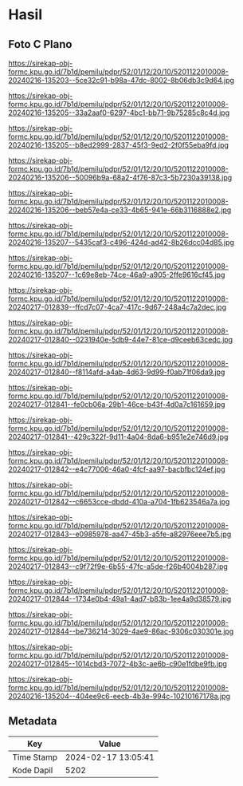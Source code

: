 # Hasil

## Foto C Plano

https://sirekap-obj-formc.kpu.go.id/7b1d/pemilu/pdpr/52/01/12/20/10/5201122010008-20240216-135203--5ce32c91-b98a-47dc-8002-8b06db3c9d64.jpg

https://sirekap-obj-formc.kpu.go.id/7b1d/pemilu/pdpr/52/01/12/20/10/5201122010008-20240216-135205--33a2aaf0-6297-4bc1-bb71-9b75285c8c4d.jpg

https://sirekap-obj-formc.kpu.go.id/7b1d/pemilu/pdpr/52/01/12/20/10/5201122010008-20240216-135205--b8ed2999-2837-45f3-9ed2-2f0f55eba9fd.jpg

https://sirekap-obj-formc.kpu.go.id/7b1d/pemilu/pdpr/52/01/12/20/10/5201122010008-20240216-135206--50096b9a-68a2-4f76-87c3-5b7230a39138.jpg

https://sirekap-obj-formc.kpu.go.id/7b1d/pemilu/pdpr/52/01/12/20/10/5201122010008-20240216-135206--beb57e4a-ce33-4b65-941e-66b3116888e2.jpg

https://sirekap-obj-formc.kpu.go.id/7b1d/pemilu/pdpr/52/01/12/20/10/5201122010008-20240216-135207--5435caf3-c496-424d-ad42-8b26dcc04d85.jpg

https://sirekap-obj-formc.kpu.go.id/7b1d/pemilu/pdpr/52/01/12/20/10/5201122010008-20240216-135207--1c69e8eb-74ce-46a9-a905-2ffe9616cf45.jpg

https://sirekap-obj-formc.kpu.go.id/7b1d/pemilu/pdpr/52/01/12/20/10/5201122010008-20240217-012839--ffcd7c07-4ca7-417c-9d67-248a4c7a2dec.jpg

https://sirekap-obj-formc.kpu.go.id/7b1d/pemilu/pdpr/52/01/12/20/10/5201122010008-20240217-012840--0231940e-5db9-44e7-81ce-d9ceeb63cedc.jpg

https://sirekap-obj-formc.kpu.go.id/7b1d/pemilu/pdpr/52/01/12/20/10/5201122010008-20240217-012840--f8114afd-a4ab-4d63-9d99-f0ab71f06da9.jpg

https://sirekap-obj-formc.kpu.go.id/7b1d/pemilu/pdpr/52/01/12/20/10/5201122010008-20240217-012841--fe0cb06a-29b1-46ce-b43f-4d0a7c161659.jpg

https://sirekap-obj-formc.kpu.go.id/7b1d/pemilu/pdpr/52/01/12/20/10/5201122010008-20240217-012841--429c322f-9d11-4a04-8da6-b951e2e746d9.jpg

https://sirekap-obj-formc.kpu.go.id/7b1d/pemilu/pdpr/52/01/12/20/10/5201122010008-20240217-012842--e4c77006-46a0-4fcf-aa97-bacbfbc124ef.jpg

https://sirekap-obj-formc.kpu.go.id/7b1d/pemilu/pdpr/52/01/12/20/10/5201122010008-20240217-012842--c6653cce-dbdd-410a-a704-1fb623546a7a.jpg

https://sirekap-obj-formc.kpu.go.id/7b1d/pemilu/pdpr/52/01/12/20/10/5201122010008-20240217-012843--e0985978-aa47-45b3-a5fe-a82976eee7b5.jpg

https://sirekap-obj-formc.kpu.go.id/7b1d/pemilu/pdpr/52/01/12/20/10/5201122010008-20240217-012843--c9f72f9e-6b55-47fc-a5de-f26b4004b287.jpg

https://sirekap-obj-formc.kpu.go.id/7b1d/pemilu/pdpr/52/01/12/20/10/5201122010008-20240217-012844--1734e0b4-49a1-4ad7-b83b-1ee4a9d38579.jpg

https://sirekap-obj-formc.kpu.go.id/7b1d/pemilu/pdpr/52/01/12/20/10/5201122010008-20240217-012844--be736214-3029-4ae9-86ac-9306c030301e.jpg

https://sirekap-obj-formc.kpu.go.id/7b1d/pemilu/pdpr/52/01/12/20/10/5201122010008-20240217-012845--1014cbd3-7072-4b3c-ae6b-c90e1fdbe9fb.jpg

https://sirekap-obj-formc.kpu.go.id/7b1d/pemilu/pdpr/52/01/12/20/10/5201122010008-20240216-135204--404ee9c6-eecb-4b3e-994c-10210167178a.jpg


## Metadata

| Key        | Value               |
| ---------- | ------------------- |
| Time Stamp | 2024-02-17 13:05:41 |
| Kode Dapil | 5202                |



